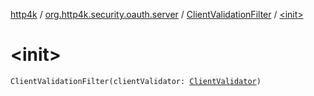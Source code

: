 [http4k](../../index.md) / [org.http4k.security.oauth.server](../index.md) / [ClientValidationFilter](index.md) / [&lt;init&gt;](./-init-.md)

# &lt;init&gt;

`ClientValidationFilter(clientValidator: `[`ClientValidator`](../-client-validator/index.md)`)`